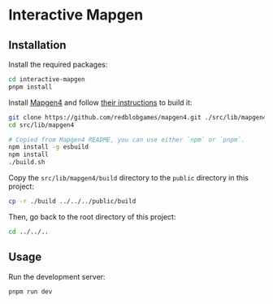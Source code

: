 # Interactive Mapgen

## Installation

Install the required packages:

```bash
cd interactive-mapgen
pnpm install
```

Install [Mapgen4](https://github.com/redblobgames/mapgen4/) and follow [their instructions](https://github.com/redblobgames/mapgen4/?tab=readme-ov-file#install) to build it:

```bash
git clone https://github.com/redblobgames/mapgen4.git ./src/lib/mapgen4
cd src/lib/mapgen4

# Copied from Mapgen4 README, you can use either `npm` or `pnpm`.
npm install -g esbuild
npm install
./build.sh
```

Copy the `src/lib/mapgen4/build` directory to the `public` directory in this project:

```bash
cp -r ./build ../../../public/build
```

Then, go back to the root directory of this project:

```bash
cd ../../..
```

## Usage

Run the development server:

```bash
pnpm run dev
```
